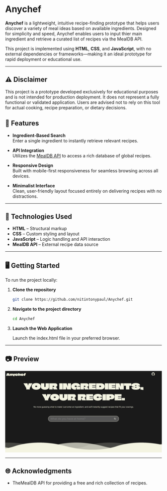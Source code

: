 # Anychef

**Anychef** is a lightweight, intuitive recipe-finding prototype that helps users discover a variety of meal ideas based on available ingredients. Designed for simplicity and speed, Anychef enables users to input thier main ingredient and retrieve a curated list of recipes via the MealDB API.

This project is implemented using **HTML**, **CSS**, and **JavaScript**, with no external dependencies or frameworks—making it an ideal prototype for rapid deployment or educational use.

---

## ⚠️ Disclaimer
This project is a prototype developed exclusively for educational purposes and is not intended for production deployment. It does not represent a fully functional or validated application. Users are advised not to rely on this tool for actual cooking, recipe preparation, or dietary decisions.

## 📌 Features

- **Ingredient-Based Search**  
  Enter a single ingredient to instantly retrieve relevant recipes.

- **API Integration**  
  Utilizes the [MealDB API](https://www.themealdb.com/) to access a rich database of global recipes.

- **Responsive Design**  
  Built with mobile-first responsiveness for seamless browsing across all devices.

- **Minimalist Interface**  
  Clean, user-friendly layout focused entirely on delivering recipes with no distractions.

---

## 🔧 Technologies Used

- **HTML** – Structural markup
- **CSS** – Custom styling and layout
- **JavaScript** – Logic handling and API interaction
- **MealDB API** – External recipe data source

---

## 🖥️ Getting Started

To run the project locally:

1. **Clone the repository**

   ```bash
   git clone https://github.com/nitintonypaul/Anychef.git
   ```

2. **Navigate to the project directory**

   ```bash
   cd Anychef
   ```
3. **Launch the Web Application**

   Launch the index.html file in your preferred browser.
   
---

## 📷 Preview
![image alt](Anychef.png)

---

## 🌐 Acknowledgments
- TheMealDB API for providing a free and rich collection of recipes.
  

